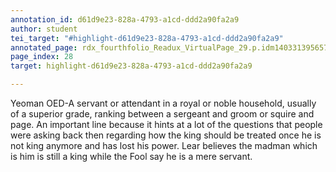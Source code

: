 ```yaml
---
annotation_id: d61d9e23-828a-4793-a1cd-ddd2a90fa2a9
author: student
tei_target: "#highlight-d61d9e23-828a-4793-a1cd-ddd2a90fa2a9"
annotated_page: rdx_fourthfolio_Readux_VirtualPage_29.p.idm140331395657840
page_index: 28
target: highlight-d61d9e23-828a-4793-a1cd-ddd2a90fa2a9

---
```

Yeoman OED-A servant or attendant in a royal or noble household, usually of a superior grade, ranking between a sergeant and groom or squire and page.
An important line because it hints at a lot of the questions that people were asking back then regarding how the king should be treated once he is not king anymore and has lost his power. Lear believes the madman which is him is still a king while the Fool say he is a mere servant.